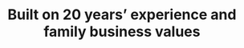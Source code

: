 ---
order: 5
icon: "/icons/nature.svg"
title: "Built on <b>20 years’ experience</b> and family business values"
type: "locations"
---